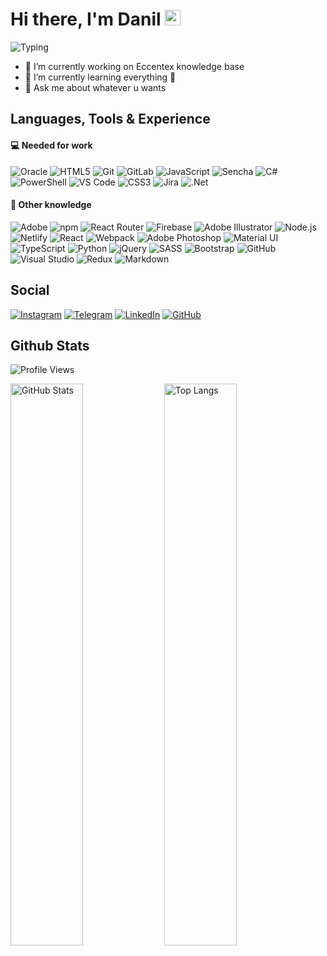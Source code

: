 # Hi there, I'm Danil <img src="https://raw.githubusercontent.com/MartinHeinz/MartinHeinz/master/wave.gif" width="25px">

![Typing](https://readme-typing-svg.herokuapp.com?color=%2374859C50&vCenter=true&width=500&height=25&lines=Husband%2C+Father%2C+Developer+from+Russia!!!)

- 🔭 I’m currently working on Eccentex knowledge base
- 🌱 I’m currently learning everything 🤯
- 💬 Ask me about whatever u wants

## Languages, Tools & Experience

#### 💻 Needed for work

![Oracle](https://img.shields.io/badge/Oracle-F80000?logo=oracle&logoColor=ef1311&color=111&style=flat)
![HTML5](https://img.shields.io/badge/HTML5-E34F26?logo=html5&color=111&style=flat)
![Git](https://img.shields.io/badge/Git-F05032?logo=git&color=111&style=flat)
![GitLab](https://img.shields.io/badge/GitLab-%23181717.svg?style=for-the-badge&logo=gitlab&color=111&style=flat)
![JavaScript](https://img.shields.io/badge/JavaScript-%23323330.svg?style=for-the-badge&logo=javascript&logoColor=F7DF1E&color=111&style=flat)
![Sencha](https://img.shields.io/badge/Sencha-86BC40?logo=sencha&logoColor=89ba4b&color=111&style=flat)
![C#](https://img.shields.io/badge/C%23-%23239120.svg?style=for-the-badge&logo=csharp&logoColor=2e912b&color=111&style=flat)
![PowerShell](https://img.shields.io/badge/PowerShell-5391FE?logo=powershell&color=111&style=flat)
![VS Code](https://img.shields.io/badge/VS%20Code-007ACC?logo=visualstudiocode&logoColor=067ac8&color=111&style=flat)
![CSS3](https://img.shields.io/badge/CSS3-1572B6?logo=css3&logoColor=1974b6&color=111&style=flat)
![Jira](https://img.shields.io/badge/Jira-%230A0FFF.svg?style=for-the-badge&logo=jira&logoColor=0655c9&color=111&style=flat)
![.Net](https://img.shields.io/badge/.NET-5C2D91?style=for-the-badge&logo=.net&logoColor=9656ec&color=111&style=flat)

<!--
![Oracle](https://img.shields.io/badge/Oracle-F80000?logo=oracle&logoColor=white&style=flat)
![HTML5](https://img.shields.io/badge/HTML5-E34F26?logo=html5&logoColor=white&style=flat)
![Git](https://img.shields.io/badge/Git-F05032?logo=git&logoColor=white&style=flat)
![JavaScript](https://img.shields.io/badge/JavaScript-%23323330.svg?style=for-the-badge&logo=javascript&logoColor=white&color=f69b11&style=flat)
![Sencha](https://img.shields.io/badge/Sencha-86BC40?logo=sencha&logoColor=white&style=flat)
![C#](https://img.shields.io/badge/C%23-%23239120.svg?style=for-the-badge&logo=c-sharp&logoColor=white&style=flat)
![PowerShell](https://img.shields.io/badge/PowerShell-5391FE?logo=powershell&logoColor=white&color=3ba6f4&style=flat)
![CSS3](https://img.shields.io/badge/CSS3-1572B6?logo=css3&logoColor=white&style=flat)
![VS Code](https://img.shields.io/badge/VS%20Code-007ACC?logo=visualstudiocode&logoColor=white&style=flat)
![Jira](https://img.shields.io/badge/Jira-%230A0FFF.svg?style=for-the-badge&logo=jira&logoColor=white&style=flat)
![.Net](https://img.shields.io/badge/.NET-5C2D91?style=for-the-badge&logo=.net&logoColor=white&color=5a25a1&style=flat)
![GitLab](https://img.shields.io/badge/GitLab-%23181717.svg?style=for-the-badge&logo=gitlab&logoColor=white&color=111&style=flat)
-->

#### 🧠 Other knowledge

![Adobe](https://img.shields.io/badge/Adobe-F00?logo=adobe&logoColor=fd1404&color=111&style=flat)
![npm](https://img.shields.io/badge/npm-CB3837?logo=npm&logoColor=fff&color=111&style=flat)
![React Router](https://img.shields.io/badge/React_Router-CA4245?style=for-the-badge&logo=react-router&color=111&style=flat)
![Firebase](https://img.shields.io/badge/Firebase-%23039BE5.svg?style=for-the-badge&logo=firebase&logoColor=ff9900&color=111&style=flat)
![Adobe Illustrator](https://img.shields.io/badge/Illustrator-FF9A00?logo=adobeillustrator&logoColor=f59a11&color=111&style=flat)
![Node.js](https://img.shields.io/badge/Node.js-393?logo=nodedotjs&color=111&style=flat)
![Netlify](https://img.shields.io/badge/Netlify-00C7B7?logo=netlify&color=111&style=flat)
![React](https://img.shields.io/badge/React-%2320232a.svg?style=for-the-badge&logo=react&logoColor=61DAFB&color=111&style=flat)
![Webpack](https://img.shields.io/badge/Webpack-8DD6F9?logo=webpack&color=111&style=flat)
![Adobe Photoshop](https://img.shields.io/badge/Photoshop-31A8FF?logo=adobephotoshop&color=111&style=flat)
![Material UI](https://img.shields.io/badge/Material%20UI-%230081CB.svg?style=for-the-badge&logo=material-ui&logoColor=0682c8&color=111&style=flat)
![TypeScript](https://img.shields.io/badge/TypeScript-3178C6?logo=typescript&color=111&style=flat)
![Python](https://img.shields.io/badge/Python-%2314354C.svg?style=for-the-badge&logo=python&color=111&style=flat)
![jQuery](https://img.shields.io/badge/jQuery-%230769AD.svg?style=for-the-badge&logo=jquery&logoColor=0c66a5&color=111&style=flat)
![SASS](https://img.shields.io/badge/SASS-hotpink.svg?style=for-the-badge&logo=SASS&color=111&style=flat)
![Bootstrap](https://img.shields.io/badge/Bootstrap-%23563D7C.svg?style=for-the-badge&logo=bootstrap&color=111&style=flat)
![GitHub](https://img.shields.io/badge/github-%23121011.svg?style=for-the-badge&logo=github&logoColor=7040AA&color=111&style=flat)
![Visual Studio](https://img.shields.io/badge/Visual%20Studio-5C2D91?logo=visualstudio&logoColor=5e3291&color=111&style=flat)
![Redux](https://img.shields.io/badge/Redux-%23593d88.svg?style=for-the-badge&logo=redux&logoColor=835fbc&color=111&style=flat)
![Markdown](https://img.shields.io/badge/Markdown-000?logo=markdown&logoColor=white&color=111&style=flat)

<!--
![Adobe](https://img.shields.io/badge/Adobe-F00?logo=adobe&logoColor=white&style=flat)
![npm](https://img.shields.io/badge/npm-CB3837?logo=npm&logoColor=fff&style=flat)
![React Router](https://img.shields.io/badge/React_Router-CA4245?style=for-the-badge&logo=react-router&logoColor=white&style=flat)
![Firebase](https://img.shields.io/badge/Firebase-%23039BE5.svg?style=for-the-badge&logo=firebase&logoColor=ffd000&color=ff7139&style=flat)
![Adobe Illustrator](https://img.shields.io/badge/Adobe%20Illustrator-FF9A00?logo=adobeillustrator&logoColor=white&style=flat)
![Node.js](https://img.shields.io/badge/Node.js-393?logo=nodedotjs&logoColor=white&style=flat)
![Netlify](https://img.shields.io/badge/Netlify-00C7B7?logo=netlify&logoColor=white&color=23bcb3&style=flat)
![React](https://img.shields.io/badge/React-%2320232a.svg?style=for-the-badge&logo=react&logoColor=white&color=3ed5ff&style=flat)
![React](https://img.shields.io/badge/React-%2320232a.svg?style=for-the-badge&logo=react&logoColor=61DAFB&style=flat)
![Adobe Photoshop](https://img.shields.io/badge/Adobe%20Photoshop-31A8FF?logo=adobephotoshop&logoColor=white&style=flat)
![Material UI](https://img.shields.io/badge/Material%20UI-%230081CB.svg?style=for-the-badge&logo=material-ui&logoColor=white&style=flat)
![TypeScript](https://img.shields.io/badge/TypeScript-3178C6?logo=typescript&logoColor=white&style=flat)
![Python](https://img.shields.io/badge/Python-%2314354C.svg?style=for-the-badge&logo=python&logoColor=ffc83d&color=3570a2&style=flat)
![jQuery](https://img.shields.io/badge/jQuery-%230769AD.svg?style=for-the-badge&logo=jquery&logoColor=white&style=flat)
![Webpack](https://img.shields.io/badge/Webpack-8DD6F9?logo=webpack&logoColor=b0e3ff&color=004e8a&style=flat)
![SASS](https://img.shields.io/badge/SASS-hotpink.svg?style=for-the-badge&logo=SASS&logoColor=white&color=ce6b9e&style=flat)
![GitHub](https://img.shields.io/badge/github-%23121011.svg?style=for-the-badge&logo=github&logoColor=white&color=7040AA&style=flat)
![Visual Studio](https://img.shields.io/badge/Visual%20Studio-5C2D91?logo=visualstudio&logoColor=white&color=5a25a1&style=flat)
![Bootstrap](https://img.shields.io/badge/Bootstrap-%23563D7C.svg?style=for-the-badge&logo=bootstrap&logoColor=white&color=5a25a1&style=flat)
![Redux](https://img.shields.io/badge/Redux-%23593d88.svg?style=for-the-badge&logo=redux&logoColor=white&color=5a25a1&style=flat)
![Markdown](https://img.shields.io/badge/Markdown-000?logo=markdown&logoColor=3ba6f4&style=flat)
-->

## Social

[![Instagram](https://img.shields.io/badge/Instagram-%23E4405F.svg?style=for-the-badge&logo=Instagram&color=111&style=flat)](https://www.instagram.com/danil_ej9)
[![Telegram](https://img.shields.io/badge/Telegram-2CA5E0?style=for-the-badge&logo=telegram&color=111&style=flat)](https://t.me/RezniDa)
[![LinkedIn](https://img.shields.io/badge/linkedin-%230077B5.svg?style=for-the-badge&logo=linkedin&logoColor=0e78b0&color=111&style=flat)](https://www.linkedin.com/in/dani-dani)
[![GitHub](https://img.shields.io/badge/github-%23121011.svg?style=for-the-badge&logo=github&logoColor=7040AA&color=111&style=flat)](https://github.com/CrappyCodeMaker)

## Github Stats

![Profile Views](https://komarev.com/ghpvc/?username=CrappyCodeMaker&&label=PROFILE+VIEWS&color=ff9900&style=flat)

<img src="https://github-readme-stats.vercel.app/api?username=CrappyCodeMaker&bg_color=DEG,22272EEE,11171E90&title_color=ff9900&text_color=b9c4cf&icon_color=ffc83d&border_radius=10&line_height=30&include_all_commits=true&hide_border=true&hide_title=false&show_icons=true&count_private=true&hide=contribs,prs&custom_title=CrappyCodeMaker's+stats&hide_title=true" width="48%" alt="GitHub Stats"> <img src="https://github-readme-stats.vercel.app/api/top-langs/?username=CrappyCodeMaker&bg_color=DEG,22272EEE,11171E90&title_color=EEEEEE&text_color=b9c4cf&icon_color=ffc83d&card_width=350&border_radius=10&line_height=25&hide_border=true&hide_title=false&show_icons=true&count_private=true&layout=compact&custom_title=Most+used+langs&hide_title=true" width="48%" alt="Top Langs">

<!--
Hey folks! 👋
My name is Anton. I've been using GitHub to host my repos for many years. And I always feel like it doesn't provide me with the full picture statistics-wise.

🤔 Feeling the same? 🚀 Try Ÿ HŸPE to learn what's going on with your professional profile! You'll get improved statistics on your profile views, your followers, repositories traffic, stars and more! The roadmap has a number of useful features to come!

In case you would simply like a public badge to count your visitors, try GitHub Profile Views Counter.

-->
